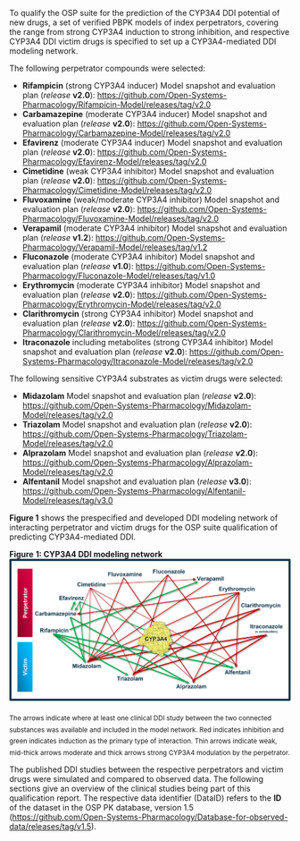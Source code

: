 To qualify the OSP suite for the prediction of the CYP3A4 DDI potential of new drugs, a set of verified PBPK models of index perpetrators, covering the range from strong CYP3A4 induction to strong inhibition, and respective CYP3A4 DDI victim drugs is specified to set up a CYP3A4-mediated DDI modeling network. 

The following perpetrator compounds were selected: 

- **Rifampicin** (strong CYP3A4 inducer)
  Model snapshot and evaluation plan (*release* **v2.0**): https://github.com/Open-Systems-Pharmacology/Rifampicin-Model/releases/tag/v2.0
- **Carbamazepine** (moderate CYP3A4 inducer)
  Model snapshot and evaluation plan (*release* **v2.0**): https://github.com/Open-Systems-Pharmacology/Carbamazepine-Model/releases/tag/v2.0
- **Efavirenz** (moderate CYP3A4 inducer)
  Model snapshot and evaluation plan (*release* **v2.0**): https://github.com/Open-Systems-Pharmacology/Efavirenz-Model/releases/tag/v2.0
- **Cimetidine** (weak CYP3A4 inhibitor)
  Model snapshot and evaluation plan (*release* **v2.0**): https://github.com/Open-Systems-Pharmacology/Cimetidine-Model/releases/tag/v2.0
- **Fluvoxamine** (weak/moderate CYP3A4 inhibitor)
  Model snapshot and evaluation plan (*release* **v2.0**): https://github.com/Open-Systems-Pharmacology/Fluvoxamine-Model/releases/tag/v2.0
- **Verapamil** (moderate CYP3A4 inhibitor)
  Model snapshot and evaluation plan (*release* **v1.2**): https://github.com/Open-Systems-Pharmacology/Verapamil-Model/releases/tag/v1.2
- **Fluconazole** (moderate CYP3A4 inhibitor)
  Model snapshot and evaluation plan (*release* **v1.0**): https://github.com/Open-Systems-Pharmacology/Fluconazole-Model/releases/tag/v1.0
- **Erythromycin** (moderate CYP3A4 inhibitor)
  Model snapshot and evaluation plan (*release* **v2.0**): https://github.com/Open-Systems-Pharmacology/Erythromycin-Model/releases/tag/v2.0
- **Clarithromycin** (strong CYP3A4 inhibitor)
  Model snapshot and evaluation plan (*release* **v2.0**): https://github.com/Open-Systems-Pharmacology/Clarithromycin-Model/releases/tag/v2.0
- **Itraconazole** including metabolites (strong CYP3A4 inhibitor)
  Model snapshot and evaluation plan (*release* **v2.0**): https://github.com/Open-Systems-Pharmacology/Itraconazole-Model/releases/tag/v2.0

The following sensitive CYP3A4 substrates as victim drugs were selected:

- **Midazolam**
  Model snapshot and evaluation plan (*release* **v2.0**): https://github.com/Open-Systems-Pharmacology/Midazolam-Model/releases/tag/v2.0
- **Triazolam**
  Model snapshot and evaluation plan (*release* **v2.0**): https://github.com/Open-Systems-Pharmacology/Triazolam-Model/releases/tag/v2.0
- **Alprazolam**
  Model snapshot and evaluation plan (*release* **v2.0**): https://github.com/Open-Systems-Pharmacology/Alprazolam-Model/releases/tag/v2.0
- **Alfentanil**
  Model snapshot and evaluation plan (*release* **v3.0**): https://github.com/Open-Systems-Pharmacology/Alfentanil-Model/releases/tag/v3.0

**Figure 1** shows the prespecified and developed DDI modeling network of interacting perpetrator and victim drugs for the OSP suite qualification of predicting CYP3A4-mediated DDI.

**Figure** **1: CYP3A4 DDI modeling network**
![DDI CYP3A4 network](images/DDI_CYP3A4_Compound_Network.png)

<sub>The arrows indicate where at least one clinical DDI study between the two connected substances was available and included in the model network. Red indicates inhibition and green indicates induction as the primary type of interaction. Thin arrows indicate weak, mid-thick arrows moderate and thick arrows strong CYP3A4 modulation by the perpetrator.</sub>

The published DDI studies between the respective perpetrators and victim drugs were simulated and compared to observed data. The following sections give an overview of the clinical studies being part of this qualification report. The respective data identifier (DataID) refers to the **ID** of the dataset in the OSP PK database, version 1.5 (https://github.com/Open-Systems-Pharmacology/Database-for-observed-data/releases/tag/v1.5).

